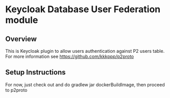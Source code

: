 # Keycloak Database User Federation module

## Overview
This is Keycloak plugin to allow users authentication against P2 users table. For more information see https://github.com/kkkppp/p2proto

## Setup Instructions
For now, just check out and do gradlew jar dockerBuildImage, then proceed to p2proto
